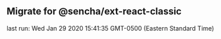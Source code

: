 ## Migrate for @sencha/ext-react-classic

last run: Wed Jan 29 2020 15:41:35 GMT-0500 (Eastern Standard Time)
